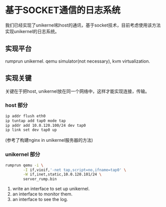 # 基于SOCKET通信的日志系统

我们已经实现了unikernel和host的通讯，基于socket技术，目前考虑使用该方法实现unikernel的日志系统。

## 实现平台

rumprun unikernel. qemu simulator(not necessary), kvm virtualization.

## 实现关键

关键在于把host, unikernel放在同一个网络中，这样才能实现连接，传输。

### host 部分

```bash
ip addr flush eth0
ip tuntap add tap0 mode tap
ip addr add 10.0.120.100/24 dev tap0
ip link set dev tap0 up
```

(参考了构建nginx in unikernel服务器的方法)

### unikernel 部分

```bash
rumprun qemu -i \
        -I if,vioif,'-net tap,script=no,ifname=tap0' \
        -W if,inet,static,10.0.120.101/24 \
        server_rump.bin
```

1. write an interface to set up unikernel.
2. an interface to monitor them.
3. an interface to see the log.
